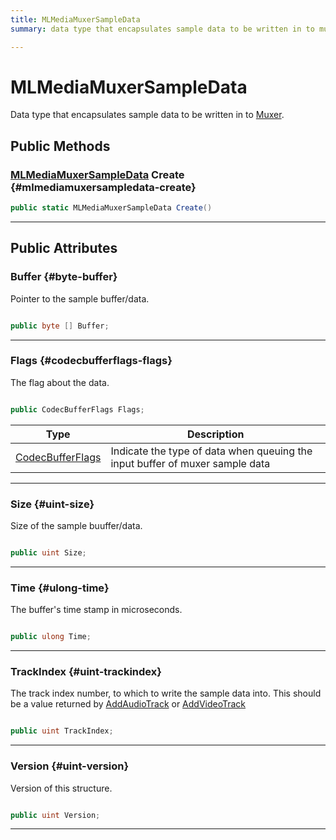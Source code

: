 ```yaml
---
title: MLMediaMuxerSampleData
summary: data type that encapsulates sample data to be written in to muxer. 

---
```


# MLMediaMuxerSampleData




Data type that encapsulates sample data to be written in to [Muxer](/unity-api/api/UnityEngine.XR.MagicLeap/MLMedia/Muxer/UnityEngine.XR.MagicLeap.MLMedia.Muxer.md).   





## Public Methods

### [MLMediaMuxerSampleData](/unity-api/api/UnityEngine.XR.MagicLeap/MLMedia/Muxer/NativeBindings/UnityEngine.XR.MagicLeap.MLMedia.Muxer.NativeBindings.MLMediaMuxerSampleData.md) Create {#mlmediamuxersampledata-create}

```csharp
public static MLMediaMuxerSampleData Create()
```






-----------

## Public Attributes

### Buffer {#byte-buffer}

Pointer to the sample buffer/data. 

```csharp

public byte [] Buffer;

```






-----------

### Flags {#codecbufferflags-flags}

The flag about the data. 

```csharp

public CodecBufferFlags Flags;

```

| Type | Description  | 
|--|--|
| [CodecBufferFlags](/unity-api/api/UnityEngine.XR.MagicLeap/MLMedia/Muxer/UnityEngine.XR.MagicLeap.MLMedia.Muxer.md#enums-codecbufferflags) | Indicate the type of data when queuing the input buffer of muxer sample data  |





-----------

### Size {#uint-size}

Size of the sample buuffer/data. 

```csharp

public uint Size;

```






-----------

### Time {#ulong-time}

The buffer's time stamp in microseconds. 

```csharp

public ulong Time;

```






-----------

### TrackIndex {#uint-trackindex}

The track index number, to which to write the sample data into. This should be a value returned by [AddAudioTrack](/unity-api/api/UnityEngine.XR.MagicLeap/MLMedia/Muxer/UnityEngine.XR.MagicLeap.MLMedia.Muxer.md#mlresult-addaudiotrack) or [AddVideoTrack](/unity-api/api/UnityEngine.XR.MagicLeap/MLMedia/Muxer/UnityEngine.XR.MagicLeap.MLMedia.Muxer.md#mlresult-addvideotrack)

```csharp

public uint TrackIndex;

```






-----------

### Version {#uint-version}

Version of this structure. 

```csharp

public uint Version;

```






-----------


